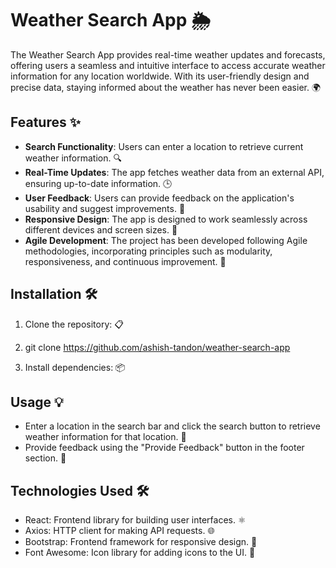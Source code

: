 # Weather Search App 🌦️

The Weather Search App provides real-time weather updates and forecasts, offering users a seamless and intuitive interface to access accurate weather information for any location worldwide. With its user-friendly design and precise data, staying informed about the weather has never been easier. 🌍

## Features ✨

- **Search Functionality**: Users can enter a location to retrieve current weather information. 🔍
- **Real-Time Updates**: The app fetches weather data from an external API, ensuring up-to-date information. 🕒
- **User Feedback**: Users can provide feedback on the application's usability and suggest improvements. 💬
- **Responsive Design**: The app is designed to work seamlessly across different devices and screen sizes. 📱
- **Agile Development**: The project has been developed following Agile methodologies, incorporating principles such as modularity, responsiveness, and continuous improvement. 🚀

## Installation 🛠️

1. Clone the repository: 📋

2. git clone https://github.com/ashish-tandon/weather-search-app

3. Install dependencies: 📦

## Usage 💡

- Enter a location in the search bar and click the search button to retrieve weather information for that location. 🔎
- Provide feedback using the "Provide Feedback" button in the footer section. 💭

## Technologies Used 🛠️

- React: Frontend library for building user interfaces. ⚛️
- Axios: HTTP client for making API requests. 🌐
- Bootstrap: Frontend framework for responsive design. 📱
- Font Awesome: Icon library for adding icons to the UI. 🎨
